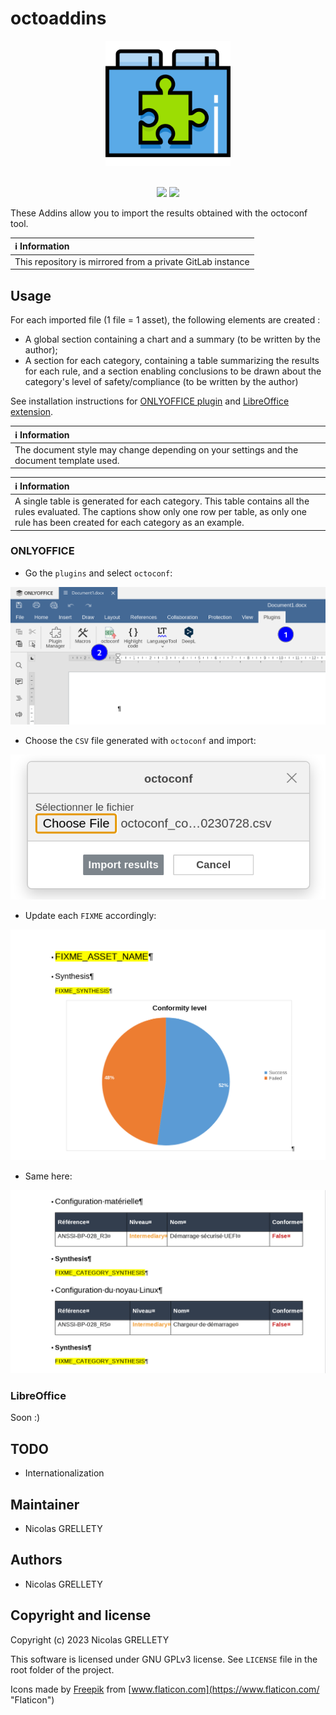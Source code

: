 # octoaddins

<p align="center">
  <img width="200" height="200" src="resources/logo.png">
  <br/><br/>
</p>

<p align="center">
  <img src="https://img.shields.io/badge/gitmoji-%20😜%20😍-FFDD67.svg">
  <img src="https://img.shields.io/badge/Changelog-gitmoji-brightgreen.svg">
</p>

These Addins allow you to import the results obtained with the octoconf tool.

| :information_source: Information |
|:-----------------------------------------------------------|
| This repository is mirrored from a private GitLab instance |

## Usage

For each imported file (1 file = 1 asset), the following elements are created :

- A global section containing a chart and a summary (to be written by the author);
- A section for each category, containing a table summarizing the results for each rule, and a section enabling conclusions to be drawn about the category's level of safety/compliance (to be written by the author)

See installation instructions for [ONLYOFFICE plugin](onlyoffice/) and [LibreOffice extension](libreoffice/).

| :information_source: Information |
|:-----------------------------------------------------------|
| The document style may change depending on your settings and the document template used. |

| :information_source: Information |
|:-----------------------------------------------------------|
| A single table is generated for each category. This table contains all the rules evaluated. The captions show only one row per table, as only one rule has been created for each category as an example. |

### ONLYOFFICE

- Go the `plugins` and select `octoconf`:

![step1](resources/onlyoffice/step_1.png)

- Choose the `CSV` file generated with `octoconf` and import:

![step2](resources/onlyoffice/step_2.png)

- Update each `FIXME` accordingly:

![step3](resources/onlyoffice/step_3.png)

- Same here:

![step4](resources/onlyoffice/step_4.png)

### LibreOffice

Soon :)

## TODO

- Internationalization

## Maintainer

- Nicolas GRELLETY

## Authors

- Nicolas GRELLETY

## Copyright and license

Copyright (c) 2023 Nicolas GRELLETY

This software is licensed under GNU GPLv3 license. See `LICENSE` file in the root folder of the project.

Icons made by [Freepik](https://www.flaticon.com/authors/freepik "Freepik") from [www.flaticon.com](https://www.flaticon.com/ "Flaticon")
